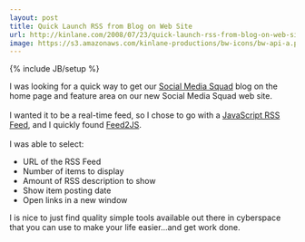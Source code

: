 ```yaml
---
layout: post
title: Quick Launch RSS from Blog on Web Site
url: http://kinlane.com/2008/07/23/quick-launch-rss-from-blog-on-web-site/
image: https://s3.amazonaws.com/kinlane-productions/bw-icons/bw-api-a.png
---
```

{% include JB/setup %}
<p>
     I was looking for a quick way to get our <a href="http://blog.socialmediasquad.com">Social Media Squad</a> blog on the home page and feature area on our new Social Media Squad web site.
     <br />
     <br />
     I wanted it to be a real-time feed, so I chose to go with a <a href="http://itde.vccs.edu/rss2js/build.php">JavaScript RSS Feed</a>, and I quickly found <a href="http://itde.vccs.edu/rss2js/build.php">Feed2JS</a>.
     <br />
     <br />
     I was able to select:
     <br />
</p>
<ul class="mainlist">
     <li>URL of the RSS Feed
     </li>
     <li>Number of items to display
     </li>
     <li>Amount of RSS description to show
     </li>
     <li>Show item posting date
     </li>
     <li>Open links in a new window
          <br />
     </li>
</ul>
<p>
     I is nice to just find quality simple tools available out there in cyberspace that you can use to make your life easier...and get work done.
</p>